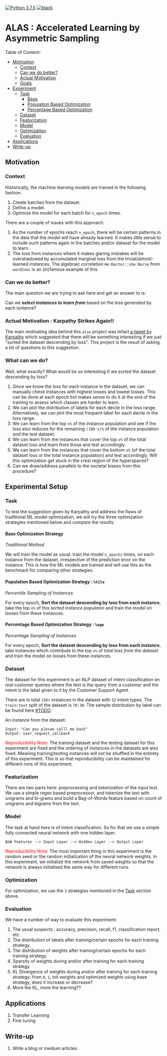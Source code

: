 [![Python 3.7.5](https://img.shields.io/badge/python-3.7.5-blue.svg)](https://www.python.org/downloads/release/python-375/)
[![black](https://img.shields.io/badge/code%20style-black-000000.svg)](https://github.com/psf/black)

# ALAS : Accelerated Learning by Asymmetric Sampling

Table of Content:
 - [Motivation](#Motivation)
   - [Context](#Context)
   - [Can we do better?](#Can-we-do-better)
   - [Actual Motivation](#Actual-Motivation)
   - [Goals](#What-can-we-do)
 - [Experiment](#Experimental-Setup)
   - [Task](#Task)
     - [Base](#Base-Optimization-Strategy)
     - [Population Based Optimization](#Population-Based-Optimization-Strategy)
     - [Percentage Based Optimization](#Percentage-Based-Optimization-Strategy)
   - [Dataset](#Dataset)
   - [Featurization](#Featurization)
   - [Model](#Model)
   - [Optimization](#Optimization)
   - [Evaluation](#Evaluation)
 - [Applications](#Applications)
 - [Write-up](#Write-up)

## Motivation

### Context

Historically, the machine learning models are trained in the following fashion:

1. Create batches from the dataset.
2. Define a model.
3. Optimize the model for each batch for `n_epoch` times.

<!-- We can see a few glaring flaws in this approach.  -->

There are a couple of issues with this approach:
1. As the number of epochs reach `n_epoch`, there will be certain patterns in the data that the model will have already learned. It makes little sense to include such patterns again in the batches and/or dataset for the model to learn.
2. The loss from instances where it makes glaring mistakes will be overshadowed by accumulated marginal loss from the trivial/almost-learned instances. The algebraic correlation `He:Doctor::she:Nurse` from `word2vec` is an (in)famous example of this.

### Can we do better? 
The main question we are trying to ask here and get an answer to is:

Can we ***select instances to learn from*** based on the loss generated by each isntance?

### Actual Motivation : Karpathy Strikes Again!!

The main motivating idea behind this `alas`  project was infact [a tweet by Karpathy](https://twitter.com/karpathy/status/1311884485676294151) which suggested that there wIll be something interesting if we just "sorted the dataset descending by loss". This project is the result of asking a lot of questions to this suggestion.

### What can we do?
Well, what exactly? What would be so interesting if we sorted the dataset descending by loss? 

1. Since we know the loss for each instance in the dataset, we can manually check instances with highest losses and lowest losses. This can be done at each epoch but makes sense to do it at the end of the training to assess which classes are harder to learn.
2. We can plot the distribution of labels for each decile in the loss range. Alternatively, we can plot the most frequent label for each decile in the loss range.
3. We can learn from the top `x%` of the instance population and see if the loss also reduces for the remaining `(100-x)%` of the instance population _and_ the test dataset.
4. We can learn from the instances that cover the top `x%` of the total dataset loss and learn from those and test accordingly.
5. We can learn from the instances that cover the bottom `x%` (of the total dataset loss or the total instance population) and test accordingly. Will this optimization get stuck in the crest region of the hyperspaces?
6. Can we draw/address parallels to the societal biases from this procedure?

## Experimental Setup

### Task
To test the suggestion given by Karpathy and address the flaws of traditional ML model optimization, we will try the three optimization strategies mentioned below and compare the results:

#### Base Optimization Strategy

_Traditional Method_

We will train the model as usual: train the model `n_epochs` times, on each instance from the dataset, irrespective of the prediction error on the instance. This is how the ML models are trained and will use this as the benchmark for comparing other strategies.

#### Population Based Optimization Strategy : `%tile`

_Percentile Sampling of Instances_

For every epoch, **Sort the dataset descending by loss from each instance**, take the top `x%` of this _sorted instance populaion_ and train the model on losses from these instances. 

#### Percentage Based Optimization Strategy : `%age`

_Percentage Sampling of Instances_

For every epoch, **Sort the dataset descending by loss from each instance**, take instances which contribute to the top `x%` of _total loss from the dataset_ and train the model on losses from these instances.


### Dataset

The dataset for this experiment is an NLP dataset of intent classification on _real_ customer queries where the text is the query from a customer and the intent is the label given to it by the Customer Support Agent.

There are in total `15K+` instances in the dataset with `32` intent types. The `train:test` split of the dataset is `70:30`. The sample distribution by label can be found here [#TODO](INSERT_LABEL_DISTRIBUTION_IMG).

An instance from the dataset:
```
Input: "Can you plesae calll me back"
Output: user_request_callback
```

<span style="color:red">Reproducibility Note</span>: The training dataset and the testing dataset for this experiment are fixed and the ordering of instances in the datasets are also fixed. Meaning training/testing instances will _not_ be shuffled in the entirety of this experiment. This is so that reproducibility can be maintained for different runs of this experiment.

### Featurization
There are two parts here: preprocessing and tokenization of the input text. We use a simple regex based preprocessor, and tokenize the text with unigrams and bi-grams and build a Bag-of-Words feature based on count of unigrams and bigrams from the text.


### Model

The task at hand here is of intent classification. So for that we use a simple fully connected neural network with one hidden layer.

```%python
BoW Features --> Input Layer --> Hidden Layer --> Output Layer
```

<span style="color:red">Reproducibility Note</span>: The most important thing in this experiment is the random seed or the random initialization of the neural network weights. In this experiment, we initialize the network from saved weights so that the network is always initialised the same way for different runs.

### Optimization

For optimization, we use the `3` strategies mentioned in the [Task](#Task) section above.

### Evaluation

We have a number of way to evaluate this experiment:

1. The usual suspects : accuracy, precision, recall, f1, classification report, etc.
2. The distribution of labels after training/certain epochs for each training strategy.
3. The distribution of weights after training/certain epochs for each training strategy.
4. Sparsity of weights during and/or after training for each training strategy.
5. KL Divergence of weights during and/or after training for each training strategy: from `0`, `1`, init weights and optimized weights using base strategy, does it increase or decrease? 
6. More the KL, more the learning??


## Applications
1. Transfer Learning
1. Fine tuning

## Write-up
1. Write a blog or medium articles.
